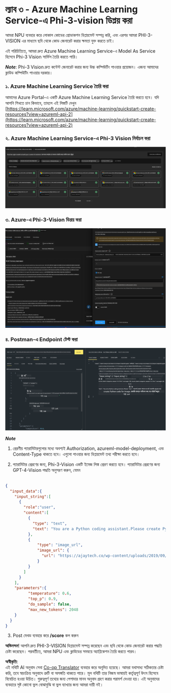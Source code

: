 <!--
CO_OP_TRANSLATOR_METADATA:
{
  "original_hash": "20cb4e6ac1686248e8be913ccf6c2bc2",
  "translation_date": "2025-07-17T04:32:12+00:00",
  "source_file": "md/02.Application/02.Code/Phi3/VSCodeExt/HOL/Apple/03.DeployPhi3VisionOnAzure.md",
  "language_code": "bn"
}
-->
# **ল্যাব ৩ - Azure Machine Learning Service-এ Phi-3-vision ডিপ্লয় করা**

আমরা NPU ব্যবহার করে লোকাল কোডের প্রোডাকশন ডিপ্লয়মেন্ট সম্পন্ন করি, এবং এরপর আমরা PHI-3-VISION এর মাধ্যমে ছবি থেকে কোড জেনারেট করার ক্ষমতা যুক্ত করতে চাই।

এই পরিচিতিতে, আমরা দ্রুত Azure Machine Learning Service-এ Model As Service হিসেবে Phi-3 Vision সার্ভিস তৈরি করতে পারি।

***Note***: Phi-3 Vision দ্রুত কন্টেন্ট জেনারেট করার জন্য উচ্চ কম্পিউটিং পাওয়ার প্রয়োজন। এজন্য আমাদের ক্লাউড কম্পিউটিং পাওয়ার দরকার।

### **১. Azure Machine Learning Service তৈরি করা**

আমাদের Azure Portal-এ একটি Azure Machine Learning Service তৈরি করতে হবে। যদি আপনি শিখতে চান কিভাবে, তাহলে এই লিঙ্কটি দেখুন [https://learn.microsoft.com/azure/machine-learning/quickstart-create-resources?view=azureml-api-2](https://learn.microsoft.com/azure/machine-learning/quickstart-create-resources?view=azureml-api-2)

### **২. Azure Machine Learning Service-এ Phi-3 Vision নির্বাচন করা**

![Catalog](../../../../../../../../../translated_images/vison_catalog.f979823d5bde8aef2c37a3a9686f6c5d0c521f93730447798ea6fb580091443f.bn.png)

### **৩. Azure-এ Phi-3-Vision ডিপ্লয় করা**

![Deploy](../../../../../../../../../translated_images/vision_deploy.a8114ccd849a957272bf30959bdef166b21a0fac4c4f0129dab0106b97104772.bn.png)

### **৪. Postman-এ Endpoint টেস্ট করা**

![Test](../../../../../../../../../translated_images/vision_test.0b9c1b1d414131d03398c88fc1b79d839e7946c2ae5c9fd170a2894c271e2993.bn.png)

***Note***

1. প্রেরণীয় প্যারামিটারগুলোর মধ্যে অবশ্যই Authorization, azureml-model-deployment, এবং Content-Type থাকতে হবে। এগুলো পাওয়ার জন্য ডিপ্লয়মেন্ট তথ্য পরীক্ষা করতে হবে।

2. প্যারামিটার প্রেরণের জন্য, Phi-3-Vision একটি ইমেজ লিঙ্ক প্রেরণ করতে হবে। প্যারামিটার প্রেরণের জন্য GPT-4-Vision পদ্ধতি অনুসরণ করুন, যেমন

```json

{
  "input_data":{
    "input_string":[
      {
        "role":"user",
        "content":[ 
          {
            "type": "text",
            "text": "You are a Python coding assistant.Please create Python code for image "
          },
          {
              "type": "image_url",
              "image_url": {
                "url": "https://ajaytech.co/wp-content/uploads/2019/09/index.png"
              }
          }
        ]
      }
    ],
    "parameters":{
          "temperature": 0.6,
          "top_p": 0.9,
          "do_sample": false,
          "max_new_tokens": 2048
    }
  }
}

```

3. Post মেথড ব্যবহার করে **/score** কল করুন

**অভিনন্দন**! আপনি দ্রুত PHI-3-VISION ডিপ্লয়মেন্ট সম্পন্ন করেছেন এবং ছবি থেকে কোড জেনারেট করার পদ্ধতি চেষ্টা করেছেন। পরবর্তীতে, আমরা NPU এবং ক্লাউডের সমন্বয়ে অ্যাপ্লিকেশন তৈরি করতে পারব।

**অস্বীকৃতি**:  
এই নথিটি AI অনুবাদ সেবা [Co-op Translator](https://github.com/Azure/co-op-translator) ব্যবহার করে অনূদিত হয়েছে। আমরা যথাসাধ্য সঠিকতার চেষ্টা করি, তবে স্বয়ংক্রিয় অনুবাদে ত্রুটি বা অসঙ্গতি থাকতে পারে। মূল নথিটি তার নিজস্ব ভাষায়ই কর্তৃত্বপূর্ণ উৎস হিসেবে বিবেচিত হওয়া উচিত। গুরুত্বপূর্ণ তথ্যের জন্য পেশাদার মানব অনুবাদ গ্রহণ করার পরামর্শ দেওয়া হয়। এই অনুবাদের ব্যবহারে সৃষ্ট কোনো ভুল বোঝাবুঝি বা ভুল ব্যাখ্যার জন্য আমরা দায়ী নই।